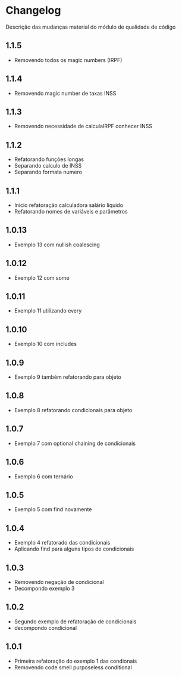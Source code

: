 # Changelog
Descrição das mudanças material do módulo de qualidade de código

## 1.1.5
- Removendo todos os magic numbers (IRPF)

## 1.1.4
- Removendo magic number de taxas INSS

## 1.1.3
- Removendo necessidade de calculaIRPF conhecer INSS

## 1.1.2
- Refatorando funções longas
- Separando calculo de INSS
- Separando formata numero

## 1.1.1
- Inicio refatoração calculadora salário líquido
- Refatorando nomes de variáveis e parâmetros

## 1.0.13
- Exemplo 13 com nullish coalescing

## 1.0.12
- Exemplo 12 com some

## 1.0.11
- Exemplo 11 utilizando every

## 1.0.10
- Exemplo 10 com includes

## 1.0.9
- Exemplo 9 também refatorando para objeto

## 1.0.8
- Exemplo 8 refatorando condicionais para objeto

## 1.0.7
- Exemplo 7 com optional chaining de condicionais

## 1.0.6
- Exemplo 6 com ternário

## 1.0.5
- Exemplo 5 com find novamente

## 1.0.4
- Exemplo 4 refatorado das condicionais
- Aplicando find para alguns tipos de condicionais

## 1.0.3
- Removendo negação de condicional
- Decompondo exemplo 3

## 1.0.2
- Segundo exemplo de refatoração de condicionais
- decompondo condicional

## 1.0.1
- Primeira refatoração do exemplo 1 das condionais
- Removendo code smell purposeless conditional
